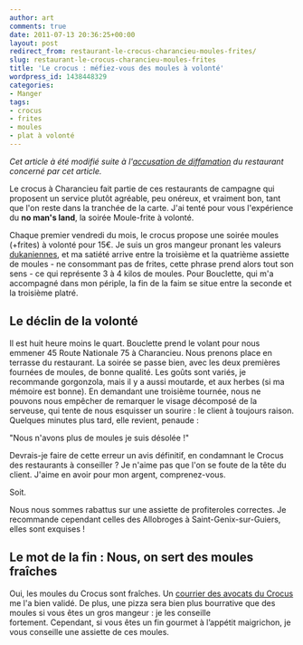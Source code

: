 ```yaml
---
author: art
comments: true
date: 2011-07-13 20:36:25+00:00
layout: post
redirect_from: restaurant-le-crocus-charancieu-moules-frites/
slug: restaurant-le-crocus-charancieu-moules-frites
title: 'Le crocus : méfiez-vous des moules à volonté'
wordpress_id: 1438448329
categories:
- Manger
tags:
- crocus
- frites
- moules
- plat à volonté
---
```


_Cet article à été modifié suite à l'[accusation de diffamation](https://irz.fr/diffamation-crocus-charancieu) du restaurant concerné par cet article._

Le crocus à Charancieu fait partie de ces restaurants de campagne qui proposent un service plutôt agréable, peu onéreux, et vraiment bon, tant que l'on reste dans la tranchée de la carte. J'ai tenté pour vous l'expérience du **no man's land**, la soirée Moule-frite à volonté.

Chaque premier vendredi du mois, le crocus propose une soirée moules (+frites) à volonté pour 15€. Je suis un gros mangeur pronant les valeurs [dukaniennes](http://irz.fr/?s=dukan), et ma satiété arrive entre la troisième et la quatrième assiette de moules - ne consommant pas de frites, cette phrase prend alors tout son sens - ce qui représente 3 à 4 kilos de moules. Pour Bouclette, qui m'a accompagné dans mon périple, la fin de la faim se situe entre la seconde et la troisième platré.



## Le déclin de la volonté



Il est huit heure moins le quart. Bouclette prend le volant pour nous emmener 45 Route Nationale 75 à Charancieu. Nous prenons place en terrasse du restaurant. La soirée se passe bien, avec les deux premières fournées de moules, de bonne qualité. Les goûts sont variés, je recommande gorgonzola, mais il y a aussi moutarde, et aux herbes (si ma mémoire est bonne). En demandant une troisième tournée, nous ne pouvons nous empêcher de remarquer le visage décomposé de la serveuse, qui tente de nous esquisser un sourire : le client à toujours raison. Quelques minutes plus tard, elle revient, penaude :

"Nous n'avons plus de moules je suis désolée !"

Devrais-je faire de cette erreur un avis définitif, en condamnant le Crocus des restaurants à conseiller ? Je n'aime pas que l'on se foute de la tête du client. J'aime en avoir pour mon argent, comprenez-vous.

Soit.

Nous nous sommes rabattus sur une assiette de profiteroles correctes. Je recommande cependant celles des Allobroges à Saint-Genix-sur-Guiers, elles sont exquises !



## Le mot de la fin : Nous, on sert des moules fraîches



Oui, les moules du Crocus sont fraîches. Un [courrier des avocats du Crocus](https://irz.fr/accusation-en-diffamation-crocus-charancie) me l'a bien validé. De plus, une pizza sera bien plus bourrative que des moules si vous êtes un gros mangeur : je les conseille fortement. Cependant, si vous êtes un fin gourmet à l’appétit maigrichon, je vous conseille une assiette de ces moules.
